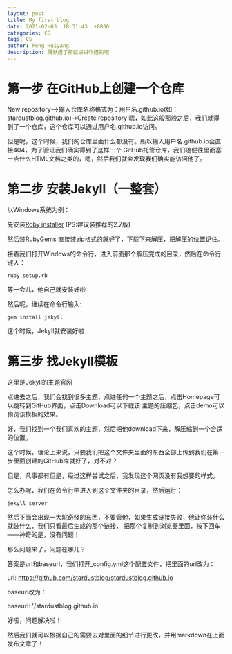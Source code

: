 ```yaml
---
layout: post
title: My first blog
date: 2021-02-03  18:31:43  +0800
categories: CS
tags: CS
author: Peng Huiyang
description: 既然搭了那就讲讲咋搭的吧
---
```

第一步 在GitHub上创建一个仓库
===========================
New repository–>输入仓库名称格式为：用户名.github.io(如：stardustblog.github.io)->Create repository
嗯，如此这般那般之后，我们就得到了一个仓库，这个仓库可以通过用户名.github.io访问。

但是呢，这个时候，我们的仓库里面什么都没有。所以输入用户名.github.io会直接404，为了验证我们确实得到了这样一个
GitHub托管仓库，我们随便往里面塞一点什么HTML文档之类的，嗯，然后我们就会发现我们确实能访问他了。

第二步 安装Jekyll（一整套）
========================
以Windows系统为例：

先安装[Roby installer](https://rubyinstaller.org/)
(PS:建议装推荐的2.7版)

然后装[RubyGems](https://rubygems.org/pages/download)
直接装zip格式的就好了，下载下来解压，把解压的位置记住。

接着我们打开Windows的命令行，进入前面那个解压完成的目录，然后在命令行键入：

    ruby setup.rb

等一会儿，他自己就安装好啦

然后呢，继续在命令行输入:

    gem install jekyll

这个时候，Jekyll就安装好啦

第三步 找Jekyll模板
==================
这里是Jekyll的[主题官网](http://jekyllthemes.org/)

点进去之后，我们会找到很多主题，点进任何一个主题之后，点击Homepage可以跳转到GitHub界面，点击Download可以下载该
主题的压缩包，点击demo可以预览该模板的效果。

好，我们找到一个我们喜欢的主题，然后把他download下来，解压缩到一个合适的位置。

这个时候，理论上来说，只要我们把这个文件夹里面的东西全部上传到我们在第一步里面创建的GitHub库就好了，对不对？

但是，凡事都有但是，经过这样尝试之后，我发现这个网页没有我想要的样式。

怎么办呢，我们在命令行中进入到这个文件夹的目录，然后运行：

    jekyll server

然后下面会出现一大坨奇怪的东西，不要管他，如果生成链接失败，他让你装什么就装什么，我们只看最后生成的那个链接，
把那个复制到浏览器里面，按下回车——神奇的是，没有问题！

那么问题来了，问题在哪儿？

答案是url和baseurl，我们打开_config.yml这个配置文件，把里面的url改为：

url: https://github.com/stardustblog/stardustblog.github.io

baseurl改为：

baseurl: '/stardustblog.github.io'

好啦，问题解决啦！

然后我们就可以根据自己的需要去对里面的细节进行更改，并用markdown在上面发布文章了！